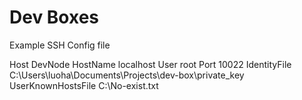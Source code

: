 # Dev Boxes


Example SSH Config file


Host DevNode
    HostName localhost
    User root
    Port 10022
    IdentityFile C:\Users\luoha\Documents\Projects\dev-box\private_key
    UserKnownHostsFile C:\No-exist.txt

